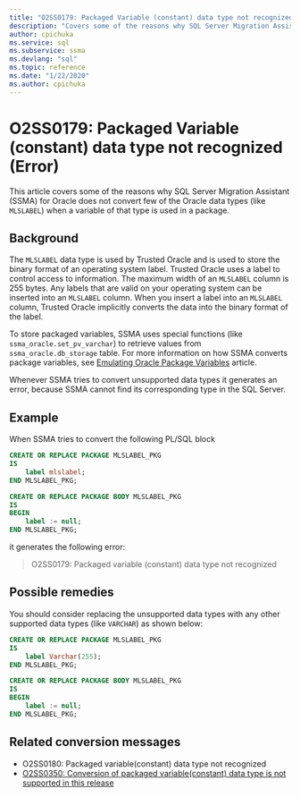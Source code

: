 ```yaml
---
title: "O2SS0179: Packaged Variable (constant) data type not recognized (Error)"
description: "Covers some of the reasons why SQL Server Migration Assistant (SSMA) for Oracle does not convert few of the Oracle data types (like MLSLABEL) when a variable of that type is used in a package."
author: cpichuka
ms.service: sql
ms.subservice: ssma
ms.devlang: "sql"
ms.topic: reference
ms.date: "1/22/2020"
ms.author: cpichuka
---
```


# O2SS0179: Packaged Variable (constant) data type not recognized (Error)

This article covers some of the reasons why SQL Server Migration Assistant (SSMA) for Oracle does not convert few of the Oracle data types (like `MLSLABEL`) when a variable of that type is used in a package.

## Background

The `MLSLABEL` data type is used by Trusted Oracle and is used to store the binary format of an operating system label. Trusted Oracle uses a label to control access to information. The maximum width of an `MLSLABEL` column is 255 bytes. Any labels that are valid on your operating system can be inserted into an `MLSLABEL` column. When you insert a label into an `MLSLABEL` column, Trusted Oracle implicitly converts the data into the binary format of the label.

To store packaged variables, SSMA uses special functions (like `ssma_oracle.set_pv_varchar`) to retrieve values from `ssma_oracle.db_storage` table. For more information on how SSMA converts package variables, see [Emulating Oracle Package Variables](../emulate-package-variables.md) article.

Whenever SSMA tries to convert unsupported data types it generates an error, because SSMA cannot find its corresponding type in the SQL Server.

## Example

When SSMA tries to convert the following PL/SQL block

```sql
CREATE OR REPLACE PACKAGE MLSLABEL_PKG
IS
    label mlslabel;
END MLSLABEL_PKG;

CREATE OR REPLACE PACKAGE BODY MLSLABEL_PKG
IS
BEGIN
    label := null;
END MLSLABEL_PKG;
```

it generates the following error:

> O2SS0179: Packaged variable (constant) data type not recognized

## Possible remedies

You should consider replacing the unsupported data types with any other supported data types (like `VARCHAR`) as shown below:

```sql
CREATE OR REPLACE PACKAGE MLSLABEL_PKG
IS
    label Varchar(255);
END MLSLABEL_PKG;

CREATE OR REPLACE PACKAGE BODY MLSLABEL_PKG
IS
BEGIN
    label := null;
END MLSLABEL_PKG;
```

## Related conversion messages

* O2SS0180: Packaged variable(constant) data type not recognized
* [O2SS0350: Conversion of packaged variable(constant) data type is not supported in this release](o2ss0350.md)
